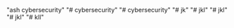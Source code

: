 "ash cybersecurity" 
"# cybersecurity" 
"# cybersecurity" 
"# jk" 
"# jkl" 
"# jkl" 
"# jkl" 
"# kll" 
